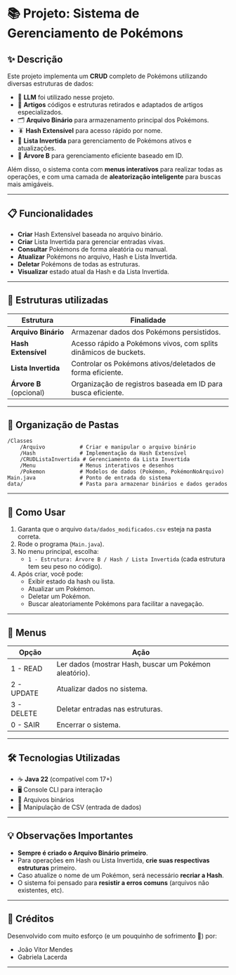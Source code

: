 # 📚 Projeto: Sistema de Gerenciamento de Pokémons

## ✨ Descrição

Este projeto implementa um **CRUD** completo de Pokémons utilizando diversas estruturas de dados:
- 🐉 **LLM** foi utilizado nesse projeto.
- 📂 **Artigos** códigos e estruturas retirados e adaptados de artigos especializados.
- 🗂️ **Arquivo Binário** para armazenamento principal dos Pokémons.
- 🪳 **Hash Extensível** para acesso rápido por nome.
- 🔀 **Lista Invertida** para gerenciamento de Pokémons ativos e atualizações.
- 🌳 **Árvore B** para gerenciamento eficiente baseado em ID.

Além disso, o sistema conta com **menus interativos** para realizar todas as operações, e com uma camada de **aleatorização inteligente** para buscas mais amigáveis.

---

## 📋 Funcionalidades

- **Criar** Hash Extensível baseada no arquivo binário.
- **Criar** Lista Invertida para gerenciar entradas vivas.
- **Consultar** Pokémons de forma aleatória ou manual.
- **Atualizar** Pokémons no arquivo, Hash e Lista Invertida.
- **Deletar** Pokémons de todas as estruturas.
- **Visualizar** estado atual da Hash e da Lista Invertida.

---

## 🧐 Estruturas utilizadas

| Estrutura             | Finalidade                                                           |
| ---------------------- | --------------------------------------------------------------------- |
| **Arquivo Binário**    | Armazenar dados dos Pokémons persistidos.                            |
| **Hash Extensível**    | Acesso rápido a Pokémons vivos, com splits dinâmicos de buckets.      |
| **Lista Invertida**    | Controlar os Pokémons ativos/deletados de forma eficiente.            |
| **Árvore B** (opcional)| Organização de registros baseada em ID para busca eficiente.         |

---

## 📂 Organização de Pastas

```
/Classes
    /Arquivo           # Criar e manipular o arquivo binário
    /Hash              # Implementação da Hash Extensível
    /CRUDListaInvertida # Gerenciamento da Lista Invertida
    /Menu              # Menus interativos e desenhos
    /Pokemon           # Modelos de dados (Pokémon, PokémonNoArquivo)
Main.java              # Ponto de entrada do sistema
data/                  # Pasta para armazenar binários e dados gerados
```

---

## 🔹 Como Usar

1. Garanta que o arquivo `data/dados_modificados.csv` esteja na pasta correta.
2. Rode o programa (`Main.java`).
3. No menu principal, escolha:
    - `1 - Estrutura: Árvore B / Hash / Lista Invertida` (cada estrutura tem seu peso no código).
4. Após criar, você pode:
    - Exibir estado da hash ou lista.
    - Atualizar um Pokémon.
    - Deletar um Pokémon.
    - Buscar aleatoriamente Pokémons para facilitar a navegação.

---

## 🌾 Menus

| Opção      | Ação                                                      |
|------------| --------------------------------------------------------- |
| 1 - READ   | Ler dados (mostrar Hash, buscar um Pokémon aleatório).     |
| 2 - UPDATE | Atualizar dados no sistema.                               |
| 3 - DELETE | Deletar entradas nas estruturas.                          |
| 0 - SAIR   | Encerrar o sistema.                                        |

---

## 🛠️ Tecnologias Utilizadas

- ☕ **Java 22** (compatível com 17+)
- 🖥️ Console CLI para interação
- 📁 Arquivos binários
- 📖 Manipulação de CSV (entrada de dados)

---

## 💡 Observações Importantes

- **Sempre é criado o Arquivo Binário primeiro**.
- Para operações em Hash ou Lista Invertida, **crie suas respectivas estruturas** primeiro.
- Caso atualize o nome de um Pokémon, será necessário **recriar a Hash**.
- O sistema foi pensado para **resistir a erros comuns** (arquivos não existentes, etc).

---

## 📜 Créditos

Desenvolvido com muito esforço (e um pouquinho de sofrimento 🤣) por:

- João Vitor Mendes
- Gabriela Lacerda 

---
